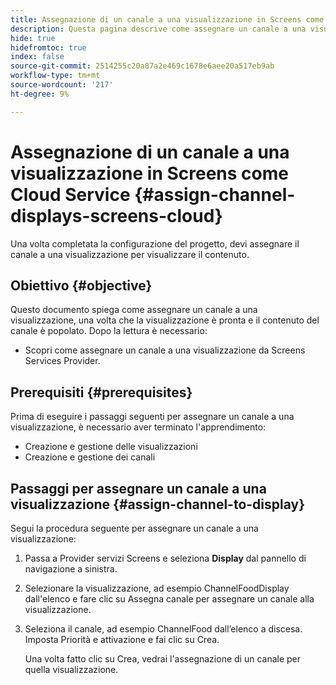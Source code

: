 ```yaml
---
title: Assegnazione di un canale a una visualizzazione in Screens come Cloud Service
description: Questa pagina descrive come assegnare un canale a una visualizzazione in Screens come Cloud Service.
hide: true
hidefromtoc: true
index: false
source-git-commit: 2514255c20a87a2e469c1678e6aee20a517eb9ab
workflow-type: tm+mt
source-wordcount: '217'
ht-degree: 9%

---
```



# Assegnazione di un canale a una visualizzazione in Screens come Cloud Service {#assign-channel-displays-screens-cloud}

Una volta completata la configurazione del progetto, devi assegnare il canale a una visualizzazione per visualizzare il contenuto.

## Obiettivo {#objective}

Questo documento spiega come assegnare un canale a una visualizzazione, una volta che la visualizzazione è pronta e il contenuto del canale è popolato. Dopo la lettura è necessario:

* Scopri come assegnare un canale a una visualizzazione da Screens Services Provider.

## Prerequisiti {#prerequisites}

Prima di eseguire i passaggi seguenti per assegnare un canale a una visualizzazione, è necessario aver terminato l&#39;apprendimento:

* Creazione e gestione delle visualizzazioni
* Creazione e gestione dei canali

## Passaggi per assegnare un canale a una visualizzazione {#assign-channel-to-display}

Segui la procedura seguente per assegnare un canale a una visualizzazione:

1. Passa a Provider servizi Screens e seleziona **Display** dal pannello di navigazione a sinistra.

1. Selezionare la visualizzazione, ad esempio ChannelFoodDisplay dall&#39;elenco e fare clic su Assegna canale per assegnare un canale alla visualizzazione.

1. Seleziona il canale, ad esempio ChannelFood dall’elenco a discesa. Imposta Priorità e attivazione e fai clic su Crea.


   Una volta fatto clic su Crea, vedrai l&#39;assegnazione di un canale per quella visualizzazione.

